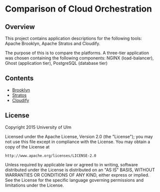 # Comparison of Cloud Orchestration

## Overview
This project contains application descriptions for the following tools:
Apache Brooklyn, Apache Stratos and Cloudify.

The purpose of this is to compare the platforms. A three-tier application
was chosen containing the following components:
NGINX (load-balancer), Ghost (application tier), PostgreSQL (database tier) 

## Contents

* [Brooklyn](brooklyn)
* [Stratos](cloudify)
* [Cloudify](stratos)


## License

Copyright 2015 University of Ulm

Licensed under the Apache License, Version 2.0 (the "License");
you may not use this file except in compliance with the License.
You may obtain a copy of the License at

    http://www.apache.org/licenses/LICENSE-2.0

Unless required by applicable law or agreed to in writing, software
distributed under the License is distributed on an "AS IS" BASIS,
WITHOUT WARRANTIES OR CONDITIONS OF ANY KIND, either express or implied.
See the License for the specific language governing permissions and
limitations under the License.
